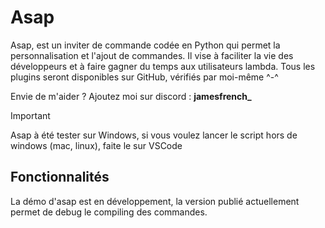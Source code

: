 # Asap
Asap, est un inviter de commande codée en Python qui permet la personnalisation et l'ajout de commandes. Il vise à faciliter la vie des développeurs et à faire gagner du temps aux utilisateurs lambda. Tous les plugins seront disponibles sur GitHub, vérifiés par moi-même ^-^

Envie de m'aider ? Ajoutez moi sur discord : **jamesfrench_**

> [!IMPORTANT]
> Asap à été tester sur Windows, si vous voulez lancer le script hors de windows (mac, linux), faite le sur VSCode

## Fonctionnalités
La démo d'asap est en développement, la version publié actuellement permet de debug le compiling des commandes.
